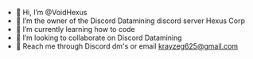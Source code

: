 - 👋 Hi, I’m @VoidHexus
- 👑 I’m the owner of the Discord Datamining discord server Hexus Corp
- 🌱 I’m currently learning how to code
- 🤝 I’m looking to collaborate on Discord Datamining
- 📮 Reach me through Discord dm's or email krayzeg625@gmail.com

<!---
VoidHexus/VoidHexus is a ✨ special ✨ repository because its `README.md` (this file) appears on your GitHub profile.
You can click the Preview link to take a look at your changes.
--->
